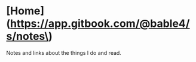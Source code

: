 # \[Home\]\(https://app.gitbook.com/@bable4/s/notes\)

Notes and links about the things I do and read.

